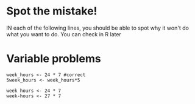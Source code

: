 # Spot the mistake!
IN each of the following lines, you should be able to spot why it won't do what you want to do. You can check in R later

# Variable problems
```{r}
week_hours <- 24 * 7 #correct
5week_hours <- week_hours*5 

week hours <- 24 * 7
week-hours <- 27 * 7


```


```{r}

```

```{r}
```

```{r}
```

```{r}
```


